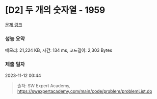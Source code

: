 # [D2] 두 개의 숫자열 - 1959 

[문제 링크](https://swexpertacademy.com/main/code/problem/problemDetail.do?contestProbId=AV5PpoFaAS4DFAUq) 

### 성능 요약

메모리: 21,224 KB, 시간: 134 ms, 코드길이: 2,303 Bytes

### 제출 일자

2023-11-12 00:44



> 출처: SW Expert Academy, https://swexpertacademy.com/main/code/problem/problemList.do